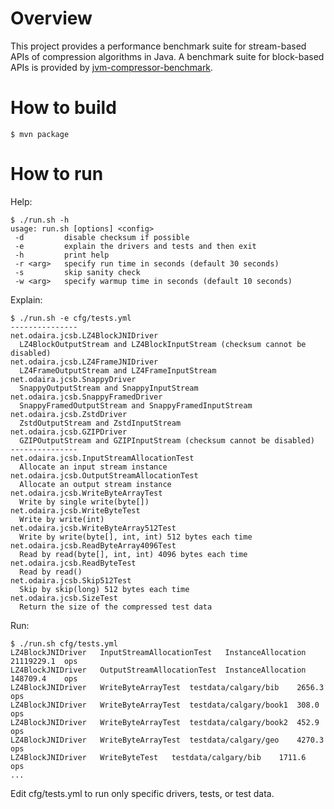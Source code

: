 # Overview
This project provides a performance benchmark suite for stream-based APIs of compression algorithms in Java. A benchmark suite for block-based APIs is provided by [jvm-compressor-benchmark](https://github.com/ning/jvm-compressor-benchmark).

# How to build
```
$ mvn package
```

# How to run
Help:
```
$ ./run.sh -h
usage: run.sh [options] <config>
 -d         disable checksum if possible
 -e         explain the drivers and tests and then exit
 -h         print help
 -r <arg>   specify run time in seconds (default 30 seconds)
 -s         skip sanity check
 -w <arg>   specify warmup time in seconds (default 10 seconds)
```
Explain:
```
$ ./run.sh -e cfg/tests.yml
---------------
net.odaira.jcsb.LZ4BlockJNIDriver
  LZ4BlockOutputStream and LZ4BlockInputStream (checksum cannot be disabled)
net.odaira.jcsb.LZ4FrameJNIDriver
  LZ4FrameOutputStream and LZ4FrameInputStream
net.odaira.jcsb.SnappyDriver
  SnappyOutputStream and SnappyInputStream
net.odaira.jcsb.SnappyFramedDriver
  SnappyFramedOutputStream and SnappyFramedInputStream
net.odaira.jcsb.ZstdDriver
  ZstdOutputStream and ZstdInputStream
net.odaira.jcsb.GZIPDriver
  GZIPOutputStream and GZIPInputStream (checksum cannot be disabled)
---------------
net.odaira.jcsb.InputStreamAllocationTest
  Allocate an input stream instance
net.odaira.jcsb.OutputStreamAllocationTest
  Allocate an output stream instance
net.odaira.jcsb.WriteByteArrayTest
  Write by single write(byte[])
net.odaira.jcsb.WriteByteTest
  Write by write(int)
net.odaira.jcsb.WriteByteArray512Test
  Write by write(byte[], int, int) 512 bytes each time
net.odaira.jcsb.ReadByteArray4096Test
  Read by read(byte[], int, int) 4096 bytes each time
net.odaira.jcsb.ReadByteTest
  Read by read()
net.odaira.jcsb.Skip512Test
  Skip by skip(long) 512 bytes each time
net.odaira.jcsb.SizeTest
  Return the size of the compressed test data
```
Run:
```
$ ./run.sh cfg/tests.yml
LZ4BlockJNIDriver	InputStreamAllocationTest	InstanceAllocation	21119229.1	ops
LZ4BlockJNIDriver	OutputStreamAllocationTest	InstanceAllocation	148709.4	ops
LZ4BlockJNIDriver	WriteByteArrayTest	testdata/calgary/bib	2656.3	ops
LZ4BlockJNIDriver	WriteByteArrayTest	testdata/calgary/book1	308.0	ops
LZ4BlockJNIDriver	WriteByteArrayTest	testdata/calgary/book2	452.9	ops
LZ4BlockJNIDriver	WriteByteArrayTest	testdata/calgary/geo	4270.3	ops
LZ4BlockJNIDriver	WriteByteTest	testdata/calgary/bib	1711.6	ops
...
```
Edit cfg/tests.yml to run only specific drivers, tests, or test data.

